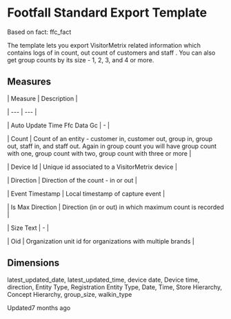 # Footfall Standard Export Template

Based on fact: ffc_fact

The template lets you export VisitorMetrix related information which contains logs of in count, out count of customers and staff . You can also get group counts by its size - 1, 2, 3, and 4 or more.

## Measures

| Measure | Description |

| --- | --- |

| Auto Update Time Ffc Data Gc | - |

| Count | Count of an entity - customer in, customer out, group in, group out, staff in, and staff out. Again in group count you will have group count with one, group count with two, group count with three or more |

| Device Id | Unique id associated to a VisitorMetrix device |

| Direction | Direction of the count - in or out |

| Event Timestamp | Local timestamp of capture event |

| Is Max Direction | Direction (in or out) in which maximum count is recorded |

| Size Text | - |

| Oid | Organization unit  id for organizations with multiple brands |



## Dimensions

latest_updated_date, latest_updated_time, device date, Device time, direction, Entity Type, Registration Entity Type, Date, Time, Store Hierarchy, Concept Hierarchy, group_size, walkin_type

Updated7 months ago